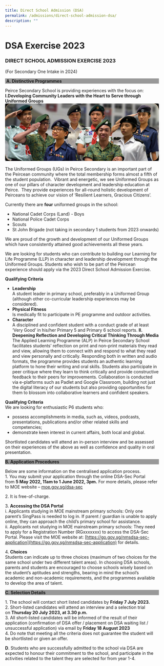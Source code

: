 ```yaml
---
title: Direct School Admission (DSA)
permalink: /admissions/direct-school-admission-dsa/
description: ""
---
```

# **DSA Exercise 2023**

### DIRECT SCHOOL ADMISSION EXERCISE 2023  
(For Secondary One Intake in 2024)

<div style="background-color: #999999;">&nbsp;<b>A. Distinctive Programmes</b></div>

Peirce Secondary School is providing experiences with the focus on:<br>
**I.Developing Community Leaders with the Heart to Serve through Uniformed Groups**
![](/images/dsa221-1024x382-1.png)

The Uniformed Groups (UGs) in Peirce Secondary is an important part of the Peircean community where the total membership forms almost a fifth of the student population.&nbsp; Vibrant and energetic, we see Uniformed Groups as one of our pillars of character development and leadership education at Peirce.&nbsp; They provide experiences for all-round holistic development of Peirceans to achieve our vision of ‘Resilient Learners, Gracious Citizens’.

Currently there are&nbsp;**four**&nbsp;uniformed groups in the school:
*   National Cadet Corps (Land) - Boys
*   National Police Cadet Corps
*   Scouts
*   St John Brigade (not taking in secondary 1 students from 2023 onwards)

We are proud of the growth and development of our Uniformed Groups which have consistently attained good achievements all these years.

We are looking for students who can contribute to building our Learning for Life Programme (LLP) in character and leadership development through the Uniformed Groups. Students who wish to be part of the Peircean experience should apply via the 2023 Direct School Admission Exercise.

**Qualifying Criteria**
*   **Leadership**   
A student leader in primary school, preferably in a Uniformed Group (although other co-curricular leadership experiences may be considered).
*   **Physical Fitness**   
Is medically fit to participate in PE programme and outdoor activities.
*   **Character**   
A disciplined and confident student with a conduct grade of at least ‘Very Good’ in his/her Primary 5 and Primary 6 school reports.
**II. Deepening Reflection and Developing Critical Thinking Through Media**
The Applied Learning Programme (ALP) in Peirce Secondary School facilitates students’ reflection on print and non-print materials they read and view, allowing them to connect with and respond to what they read and view personally and critically. Responding both in written and audio formats, the programme provides students an authentic learning platform to hone their writing and oral skills. Students also participate in peer critique where they learn to think critically and provide constructive feedback to their peers for improvements. Collaboration is conducted via e-platforms such as Padlet and Google Classroom, building not just the digital literacy of our students but also providing opportunities for them to blossom into collaborative learners and confident speakers.

**Qualifying Criteria**<br>
We are looking for enthusiastic P6 students who:
*   possess accomplishments in media, such as, videos, podcasts, presentations, publications and/or other related skills and competencies;
*   demonstrate keen interest in current affairs, both local and global.

Shortlisted candidates will attend an in-person interview and be assessed on their experiences of the above as well as confidence and quality in oral presentation.

<div style="background-color: #999999;"><b>B. Application Procedures</b></div>

Below are some information on the centralised application process.<br>
1\.  You may submit your application through the online DSA-Sec Portal from&nbsp;**5 May 2022, 11am to 1 June 2022, 3pm.**   For more details, please refer to MOE website –&nbsp;[moe.gov.sg/dsa-sec](http://www.moe.gov.sg/dsa-sec)

2\.  It is free-of-charge.  

3\.  **Accessing the DSA Portal** <br>
i. Applicants studying in MOE mainstream primary schools: Only one parent’s SingPass is needed to log in. If parent / guardian is unable to apply online, they can approach the child’s primary school for assistance.   
ii. Applicants not studying in MOE mainstream primary schools: They need to apply for a Registration Number (RGxxxxxxx) to access the DSA-Sec Portal. Please visit the MOE website at: [https://go.gov.sg/nmsdsa-sec-application](https://go.gov.sg/nmsdsa-sec-application) for details.

4\.  **Choices**    
Students can indicate up to three choices (maximum of two choices for the same school under two different talent areas). In choosing DSA schools, parents and students are encouraged to choose schools wisely based on the student’s aptitudes and strengths, bearing in mind the school’s academic and non-academic requirements, and the programmes available to develop the area of talent.

<div style="background-color: #999999;"><b>C. Selection Details</b></div>

1\.  The school will contact short listed candidates by&nbsp;**Friday&nbsp;7 July 2023.**     
2\.  Short-listed candidates will attend an interview and a selection trial on&nbsp;**Thursday 20 July 2023, at 3.30 p.m.**     
3\.  All short-listed candidates will be informed of the result of their application (confirmation of DSA offer / placement on DSA waiting list / unsuccessful application) via email by&nbsp;**Friday 18 August 2023**    
4\.  Do note that meeting all the criteria does not guarantee the student will be shortlisted or given an offer.

**D**. Students who are successfully admitted to the school via DSA are expected to honour their commitment to the school, and participate in the activities related to the talent they are selected for from year 1-4.